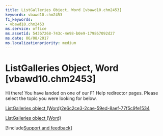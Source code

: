 ```yaml
---
title: ListGalleries Object, Word [vbawd10.chm2453]
keywords: vbawd10.chm2453
f1_keywords:
- vbawd10.chm2453
ms.service: office
ms.assetid: 543b7268-743c-4e98-b0e9-179867092d27
ms.date: 06/08/2017
ms.localizationpriority: medium
---
```



# ListGalleries Object, Word [vbawd10.chm2453]

Hi there! You have landed on one of our F1 Help redirector pages. Please select the topic you were looking for below.

[ListGalleries object (Word)2e6c2ce3-2cae-59ed-8aef-77f5c9fe1534](https://msdn.microsoft.com/library/2e6c2ce3-2cae-59ed-8aef-77f5c9fe1534%28Office.15%29.aspx)

[ListGalleries object (Word)](https://msdn.microsoft.com/library/3ae91fbf-fb7c-e96f-fd13-e4e4e9c4f09e%28Office.15%29.aspx)

[!include[Support and feedback](~/includes/feedback-boilerplate.md)]